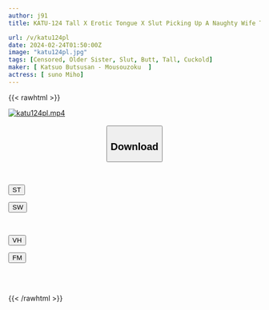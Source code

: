 ```yaml
---
author: j91
title: KATU-124 Tall X Erotic Tongue X Slut Picking Up A Naughty Wife The Miniskirt Gal With A Big Butt Is A Super Slut!

url: /v/katu124pl
date: 2024-02-24T01:50:00Z
image: "katu124pl.jpg"
tags: [Censored, Older Sister, Slut, Butt, Tall, Cuckold]
maker: [ Katsuo Butsusan - Mousouzoku  ]
actress: [ suno Miho]
---
```



{{< rawhtml >}}

<div class="video" data-videoid="3AlKXJZ7OWudQBy">
    <a href="javascript:;">
        <img src="/v/katu124pl/katu124pl.jpg" width="WIDTH" height="HEIGHT" alt="katu124pl.mp4" loading="lazy">
    </a>
</div>

<script type="text/javascript" src="https://j91.asia/asset/on-demand-st.js"></script>

<br>
  <link rel="stylesheet" href="https://j91.asia/asset/bs5.css">
  
  <center>
  <button class="btn btn-primary" type="button" data-bs-toggle="collapse" data-bs-target=".multi-collapse" aria-expanded="false" aria-controls="multiCollapseExample1 multiCollapseExample2"><h2>Download</h2></button></center>
</p>
<div class="row">
  <div class="col">
    <div class="collapse multi-collapse" id="multiCollapseExample1">
      <div class="card card-body">
	      	      <br>
<div class="buttons">  
<p><a href="https://streamtape.to/v/3AlKXJZ7OWudQBy" target="_blank"><button class="btn-hover color-3"><i class="fa fa-download"></i> ST</button></a></p>
<p><a href="https://cdnwish.com/ivjfzt4bzw7j" target="_blank"><button class="btn-hover color-2"><i class="fa fa-download"></i> SW</button></a></p></div>
    </div>
  </div>
</div>
  <div class="col">
    <div class="collapse multi-collapse" id="multiCollapseExample2">
      <div class="card card-body">
	      <br>
<div class="buttons">
<p><a href="https://vidhidepro.com/f/pwfigon7uarx"><button class="btn-hover color-9"><i class="fa fa-download"></i> VH</button></a></p>
<p><a href="https://filemoon.sx/d/k0kq3avpv4vz"><button class="btn-hover color-8"><i class="fa fa-download"></i> FM</button></a></p></div>
<br><br>
      </div>
    </div>
  </div>
</div>

{{< /rawhtml >}}